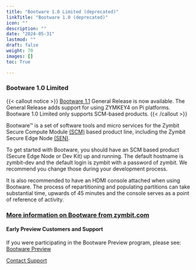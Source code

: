 ```yaml
---
title: "Bootware 1.0 Limited (deprecated)"
linkTitle: "Bootware 1.0 (deprecated)"
icon: ""
description: ""
date: "2024-05-31"
lastmod: ""
draft: false
weight: 70
images: []
toc: True

---
```



### Bootware 1.0 Limited 

{{< callout notice >}}
[Bootware 1.1](../bootware-one-zero-general) General Release is now available. The General Release adds support for using ZYMKEY4 on Pi platforms. Bootware 1.0 Limited only supports SCM-based products.
{{< /callout >}}

Bootware™ is a set of software tools and micro services for the Zymbit Secure Compute Module [(SCM)](https://www.zymbit.com/scm/) based product line, including the Zymbit Secure Edge Node [(SEN)](https://www.zymbit.com/secure-compute-node/). 

To get started with Bootware, you should have an SCM based product (Secure Edge Node or Dev Kit) up and running. The default hostname is zymbit-dev and the default login is zymbit with a password of zymbit. We recommend you change those during your development process.

It is also recommended to have an HDMI console attached when using Bootware. The process of repartitioning and populating partitions can take substantial time, upwards of 45 minutes and the console serves as a point of reference of activity.

### [More information on Bootware from zymbit.com](https://www.zymbit.com/bootware/)


#### Early Preview Customers and Support
    
If you were participating in the Bootware Preview program, please see: [Bootware Preview](../bootware-preview)

[Contact Support](mailto:support@zymbit.com)



